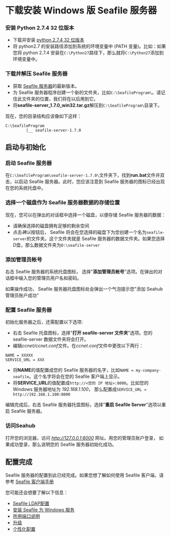 # 下载安装 Windows 版 Seafile 服务器

### 安装 Python 2.7.4 32 位版本 ###

- 下载并安装 [python 2.7.4 32 位版本](http://python.org/ftp/python/2.7.4/python-2.7.4.msi)
- 将 python2.7 的安装路径添加到系统的环境变量中 (PATH 变量)。比如：如果您将 python 2.7.4 安装在`C:\Python27`路径下，那么就将`C:\Python27`添加到环境变量中。

### 下载并解压 Seafile 服务器 ###
- 获取 [Seafile 服务器](http://seafile.com/download/)的最新版本。
- 为 Seafile 服务器程序创建一个新的文件夹，比如`C:\SeafileProgram\`。请记住此文件夹的位置，我们将在以后用到它。
- 将**seafile-server_1.7.0_win32.tar.gz**解压到`C:\SeafileProgram\`目录下。

现在，您的目录结构应该像如下这样：
```
C:\SeafileProgram
         |__ seafile-server-1.7.0
```

## 启动与初始化 ##

### 启动 Seafile 服务器 ###

在`C:\SeafileProgram\seafile-server-1.7.0\`文件夹下，找到**run.bat**文件并双击，以启动 Seafile 服务器。此时，您应该注意到 Seafile 服务器的图标已经出现在您的系统托盘中。

### 选择一个磁盘作为 Seafile 服务器数据的存储位置 ###

现在，您可以在弹出的对话框中选择一个磁盘，以便存储 Seafile 服务器的数据：  

- 请确保选择的磁盘拥有足够的剩余空间
- 点击*确认*按钮后， Seafile 将会在您选择的磁盘下为您创建一个名为`seafile-server`的文件夹。这个文件夹就是  Seafile 服务器的数据文件夹。如果您选择*D*盘，那么数据文件夹为`D:\seafile-server`

### 添加管理员帐号 ###

右击 Seafile 服务器的系统托盘图标， 选择"**添加管理员帐号**"选项。在弹出的对话框中输入您的管理员用户名和密码。

如果操作成功， Seafile 服务器托盘图标处会弹出一个气泡提示您"添加 Seahub 管理员账户成功"

### 配置 Seafile 服务器 ###

初始化服务器之后，还需配置以下选项:

- 右击 Seafile 托盘图标，选择"**打开 seafile-server 文件夹**"选项。您的 seafile-server 数据文件夹将会打开。
- 编辑*ccnet/ccnet.conf*文件。在*ccnet.conf*文件中更改以下两行：
```
NAME = XXXXX
SERVICE_URL = XXX
```

- 将**NAME**的值配置成您的 Seafile 服务器的名字，比如`NAME = my-company-seafile`。这个名字将会在您的 Seafile 客户端上显示。
- 将**SERVICE_URL**的值配置成`http://<您的 IP 地址>:8000`。比如您的 Windows 服务器地址为 *192.168.1.100*， 那么配置成`SERVICE_URL = http://192.168.1.100:8000`


编辑完成后，右击 Seafile 服务器托盘图标，选择"**重启 Seafile Server**"选项以重启 Seafile 服务器。

### 访问Seahub ###

打开您的浏览器，访问 *http://127.0.0.1:8000* 网址。用您的管理员账户登录， 如果成功登录，那么说明您的 Seafile 服务器初始化成功。

## 配置完成 ##

Seafile 服务器的配置到此已经完成。如果您想了解如何使用 Seafile 客户端，请参考 [Seafile 客户端手册](http://www.seafile.com/help/)  

您可能还会想要了解以下信息：  

- [Seafile LDAP配置](../deploy/using_ldap.md)
- [安装 Seafile 为 Windows 服务](install_seafile_server_as_a_windows_service.md)
- [所用端口说明](ports_used_by_seafile_windows_server.md)
- [升级](upgrading_seafile_windows_server.md)
- [个性化配置](../deploy/server_configuration.md)
